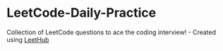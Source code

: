 # LeetCode-Daily-Practice
Collection of LeetCode questions to ace the coding interview! - Created using [LeetHub](https://github.com/QasimWani/LeetHub)
